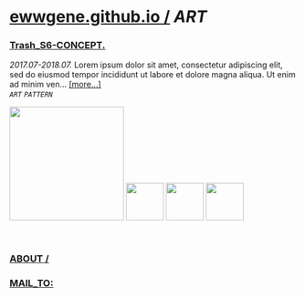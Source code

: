 # [ewwgene.github.io /](https://ewwgene.github.io/) _ART_ 
### [Trash_S6-CONCEPT.](https://ewwgene.github.io/Trash_S6-CONCEPT)
_2017.07-2018.07._
Lorem ipsum dolor sit amet, consectetur adipiscing elit, sed do eiusmod tempor incididunt ut labore et dolore magna aliqua. Ut enim ad minim ven... [[more...]](https://ewwgene.github.io/Trash_S6-CONCEPT/#text) <br>
_`ART`_ _`PATTERN`_ 

<a href="https://ewwgene.github.io/Trash_S6-CONCEPT/#000"><img src="https://ewwgene.github.io/Trash_S6-CONCEPT/000.jpg" height="200"></a> <a href="https://ewwgene.github.io/Trash_S6-CONCEPT/#407"><img src="https://ewwgene.github.io/Trash_S6-CONCEPT/407.jpg" height="66"></a> <a href="https://ewwgene.github.io/Trash_S6-CONCEPT/#305"><img src="https://ewwgene.github.io/Trash_S6-CONCEPT/305.jpg" height="66"></a> <a href="https://ewwgene.github.io/Trash_S6-CONCEPT/#102"><img src="https://ewwgene.github.io/Trash_S6-CONCEPT/102.jpg" height="66"></a> 

<br> 

### [ABOUT /](https://ewwgene.github.io/ABOUT)
### [MAIL_TO:](mailto:r0cam@me.com)